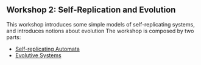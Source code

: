 ## Workshop 2: Self-Replication and Evolution

This workshop introduces some simple models of self-replicating systems, and introduces notions about evolution
The workshop is composed by two parts:
* [Self-replicating Automata](http://nbviewer.jupyter.org/github/IsaacLab/LaboratorioIntangible/blob/master/T2/T2.1-Self-replicating-automata.ipynb)
* [Evolutive Systems](http://nbviewer.jupyter.org/github/IsaacLab/LaboratorioIntangible/blob/master/T2/T2.2-Evolution.ipynb)
